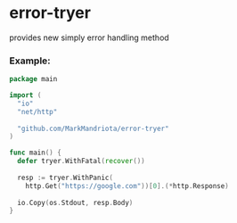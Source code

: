 # error-tryer
provides new simply error handling method

### Example:
```go
package main

import (
  "io"
  "net/http"
  
  "github.com/MarkMandriota/error-tryer"
)

func main() {
  defer tryer.WithFatal(recover())
  
  resp := tryer.WithPanic(
    http.Get("https://google.com"))[0].(*http.Response)
    
  io.Copy(os.Stdout, resp.Body)
}
```
